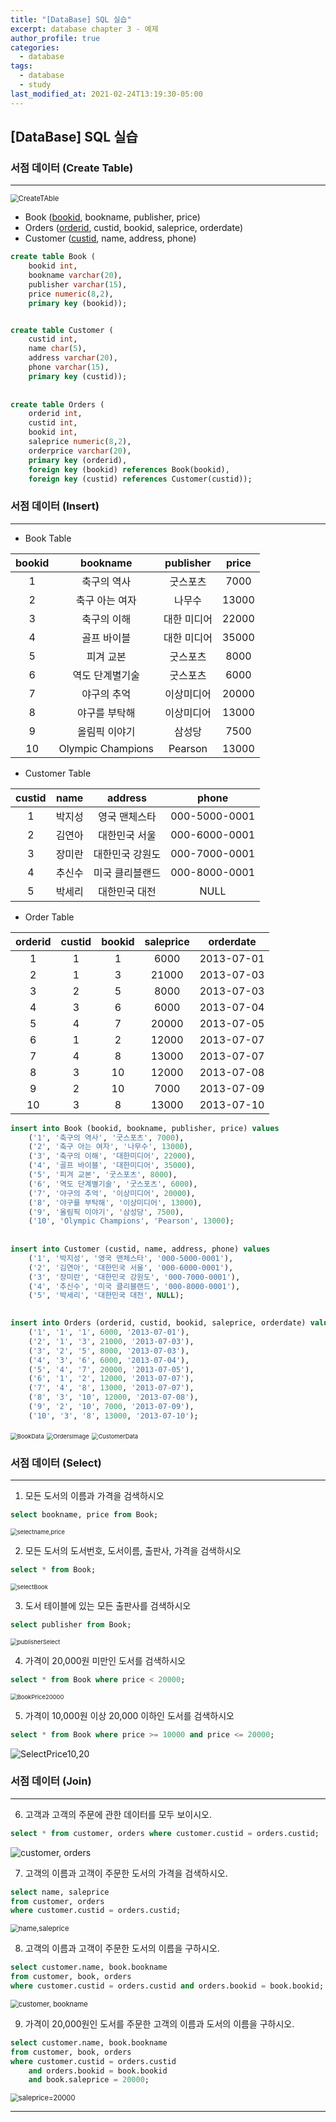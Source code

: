 ```yaml
---
title: "[DataBase] SQL 실습"
excerpt: database chapter 3 - 예제
author_profile: true
categories: 
  - database
tags:
  - database
  - study
last_modified_at: 2021-02-24T13:19:30-05:00
---
```




## [DataBase] SQL 실습



### 서점 데이터 (Create Table)

***

<img src="https://user-images.githubusercontent.com/60311404/108945388-dfb52380-769f-11eb-9a7e-6e24ec80b518.png" alt="CreateTAble" style="zoom: 80%;" /> 

* Book (<u>bookid</u>, bookname, publisher, price)
* Orders (<u>orderid</u>, custid, bookid, saleprice, orderdate)
* Customer (<u>custid</u>, name, address, phone)



```sql
create table Book (
    bookid int,
    bookname varchar(20),
    publisher varchar(15),
    price numeric(8,2),
    primary key (bookid));


create table Customer (
    custid int,
    name char(5),
    address varchar(20),
    phone varchar(15),
    primary key (custid));
    
    
create table Orders (
	orderid int,
    custid int,
    bookid int,
    saleprice numeric(8,2),
    orderprice varchar(20),
    primary key (orderid),
    foreign key (bookid) references Book(bookid),
	foreign key (custid) references Customer(custid));
```



### 서점 데이터 (Insert)

***

* Book Table

| bookid |     bookname      |  publisher  | price |
| :----: | :---------------: | :---------: | :---: |
|   1    |    축구의 역사    |  굿스포츠   | 7000  |
|   2    |  축구 아는 여자   |   나무수    | 13000 |
|   3    |    축구의 이해    | 대한 미디어 | 22000 |
|   4    |    골프 바이블    | 대한 미디어 | 35000 |
|   5    |     피겨 교본     |  굿스포츠   | 8000  |
|   6    |  역도 단계별기술  |  굿스포츠   | 6000  |
|   7    |    야구의 추억    | 이상미디어  | 20000 |
|   8    |   야구를 부탁해   | 이상미디어  | 13000 |
|   9    |   올림픽 이야기   |   삼성당    | 7500  |
|   10   | Olympic Champions |   Pearson   | 13000 |

* Customer Table

| **custid** | **name** |   **address**   |   **phone**   |
| :--------: | :------: | :-------------: | :-----------: |
|     1      |  박지성  |  영국 맨체스타  | 000-5000-0001 |
|     2      |  김연아  |  대한민국 서울  | 000-6000-0001 |
|     3      |  장미란  | 대한민국 강원도 | 000-7000-0001 |
|     4      |  추신수  | 미국 클리블랜드 | 000-8000-0001 |
|     5      |  박세리  |  대한민국 대전  |     NULL      |

* Order Table

| **orderid** | **custid** | **bookid** | **saleprice** | **orderdate** |
| :---------: | :--------: | :--------: | :-----------: | :-----------: |
|      1      |     1      |     1      |     6000      |  2013-07-01   |
|      2      |     1      |     3      |     21000     |  2013-07-03   |
|      3      |     2      |     5      |     8000      |  2013-07-03   |
|      4      |     3      |     6      |     6000      |  2013-07-04   |
|      5      |     4      |     7      |     20000     |  2013-07-05   |
|      6      |     1      |     2      |     12000     |  2013-07-07   |
|      7      |     4      |     8      |     13000     |  2013-07-07   |
|      8      |     3      |     10     |     12000     |  2013-07-08   |
|      9      |     2      |     10     |     7000      |  2013-07-09   |
|     10      |     3      |     8      |     13000     |  2013-07-10   |



```sql
insert into Book (bookid, bookname, publisher, price) values
	('1', '축구의 역사', '굿스포츠', 7000),
    ('2', '축구 아는 여자', '나무수', 13000),
    ('3', '축구의 이해', '대한미디어', 22000),
    ('4', '골프 바이블', '대한미디어', 35000),
 	('5', '피겨 교본', '굿스포츠', 8000),
    ('6', '역도 단계별기술', '굿스포츠', 6000),
  	('7', '야구의 추억', '이상미디어', 20000),
    ('8', '야구를 부탁해', '이상미디어', 13000),
    ('9', '올림픽 이야기', '삼성당', 7500),
 	('10', 'Olympic Champions', 'Pearson', 13000);
 	
 	
insert into Customer (custid, name, address, phone) values
    ('1', '박지성', '영국 맨체스타', '000-5000-0001'),
    ('2', '김연아', '대한민국 서울', '000-6000-0001'),
    ('3', '장미란', '대한민국 강원도', '000-7000-0001'),
    ('4', '추신수', '미국 클리블랜드', '000-8000-0001'),
    ('5', '박세리', '대한민국 대전', NULL);
    

insert into Orders (orderid, custid, bookid, saleprice, orderdate) values
	('1', '1', '1', 6000, '2013-07-01'),
    ('2', '1', '3', 21000, '2013-07-03'),
    ('3', '2', '5', 8000, '2013-07-03'),
    ('4', '3', '6', 6000, '2013-07-04'),
    ('5', '4', '7', 20000, '2013-07-05'),
    ('6', '1', '2', 12000, '2013-07-07'),
    ('7', '4', '8', 13000, '2013-07-07'),
    ('8', '3', '10', 12000, '2013-07-08'),
    ('9', '2', '10', 7000, '2013-07-09'),
    ('10', '3', '8', 13000, '2013-07-10');
```



<img src="C:\Users\wkdgm\AppData\Roaming\Typora\typora-user-images\image-20210224131132964.png" alt="BookData" style="zoom: 67%;" /> 

<img src="C:\Users\wkdgm\AppData\Roaming\Typora\typora-user-images\image-20210224131233580.png" alt="OrdersImage" style="zoom: 67%;" /> 

<img src="C:\Users\wkdgm\AppData\Roaming\Typora\typora-user-images\image-20210224131330134.png" alt="CustomerData" style="zoom:67%;" /> 





### 서점 데이터 (Select)

***

1. 모든 도서의 이름과 가격을 검색하시오

```sql
select bookname, price from Book;
```

<img src="C:\Users\wkdgm\AppData\Roaming\Typora\typora-user-images\image-20210224131547111.png" alt="selectname,price" style="zoom:67%;" /> 

2. 모든 도서의 도서번호, 도서이름, 출판사, 가격을 검색하시오

```sql
select * from Book;
```

<img src="C:\Users\wkdgm\AppData\Roaming\Typora\typora-user-images\image-20210224131640076.png" alt="selectBook" style="zoom:67%;" /> 

3. 도서 테이블에 있는 모든 출판사를 검색하시오

```sql
select publisher from Book;
```

<img src="C:\Users\wkdgm\AppData\Roaming\Typora\typora-user-images\image-20210224131717096.png" alt="publisherSelect" style="zoom:67%;" /> 

4. 가격이 20,000원 미만인 도서를 검색하시오

```sql
select * from Book where price < 20000;
```

<img src="C:\Users\wkdgm\AppData\Roaming\Typora\typora-user-images\image-20210224131753406.png" alt="BookPrice20000" style="zoom:67%;" /> 

5. 가격이 10,000원 이상 20,000 이하인 도서를 검색하시오

```sql
select * from Book where price >= 10000 and price <= 20000;
```

![SelectPrice10,20](C:\Users\wkdgm\AppData\Roaming\Typora\typora-user-images\image-20210224131844043.png)



### 서점 데이터 (Join)

***

6. 고객과 고객의 주문에 관한 데이터를 모두 보이시오.

```sql
select * from customer, orders where customer.custid = orders.custid;
```

![customer, orders](C:\Users\wkdgm\AppData\Roaming\Typora\typora-user-images\image-20210304181355364.png)

7. 고객의 이름과 고객이 주문한 도서의 가격을 검색하시오.

```sql
select name, saleprice 
from customer, orders 
where customer.custid = orders.custid;
```

<img src="C:\Users\wkdgm\AppData\Roaming\Typora\typora-user-images\image-20210304181525427.png" alt="name,saleprice" style="zoom:80%;" /> 

8. 고객의 이름과 고객이 주문한 도서의 이름을 구하시오.

```sql
select customer.name, book.bookname 
from customer, book, orders
where customer.custid = orders.custid and orders.bookid = book.bookid;
```

<img src="C:\Users\wkdgm\AppData\Roaming\Typora\typora-user-images\image-20210304181717572.png" alt="customer, bookname" style="zoom:80%;" />  

9. 가격이 20,000원인 도서를 주문한 고객의 이름과 도서의 이름을 구하시오.

```sql
select customer.name, book.bookname
from customer, book, orders
where customer.custid = orders.custid 
	and orders.bookid = book.bookid 
	and book.saleprice = 20000;
```

<img src="C:\Users\wkdgm\AppData\Roaming\Typora\typora-user-images\image-20210304181916680.png" alt="saleprice=20000" style="zoom:80%;" /> 

***

